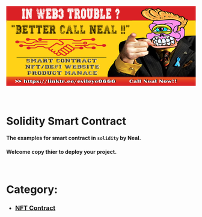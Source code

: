 <div align="center">
  <a href="https://linktr.ee/evileye0666" target="_blank"><img src="./Images/betterCallNeal.jpg" alt=""></a>
</div>
<br/><br/>
<h1>Solidity Smart Contract</h1>
<h4>The examples for smart contract in <code>solidity</code> by Neal.</h4>
<h4>Welcome copy thier to deploy your project.</h4>
<br/>
<h1>Category:</h1>
<ul>
  <li><h3><a href="https://github.com/Evileye0666/Smart-contract/tree/main/NFT_Contract" target='_blank'>NFT Contract</a></h3></li>
</ul>
